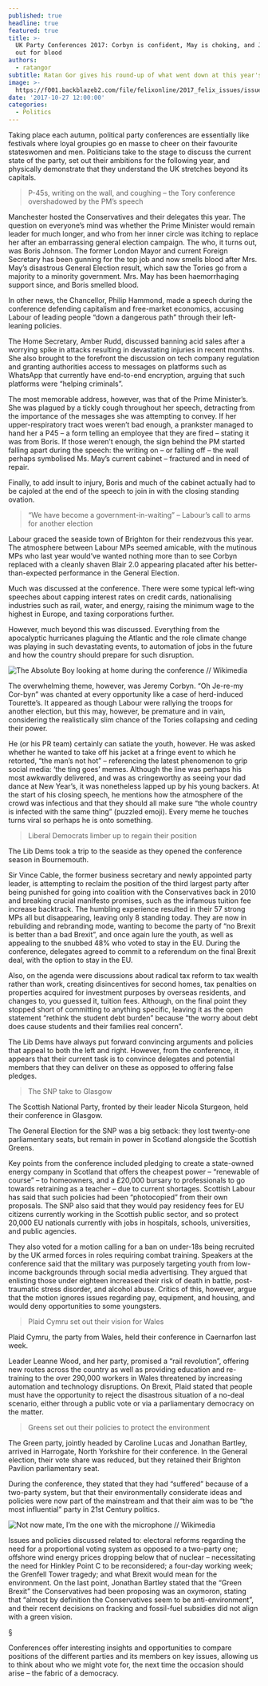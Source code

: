 ```yaml
---
published: true
headline: true
featured: true
title: >-
  UK Party Conferences 2017: Corbyn is confident, May is choking, and Johnson is
  out for blood
authors:
  - ratangor
subtitle: Ratan Gor gives his round-up of what went down at this year's conferences
image: >-
  https://f001.backblazeb2.com/file/felixonline/2017_felix_issues/issue_1673/1673_politics_tory_protest.jpg
date: '2017-10-27 12:00:00'
categories:
  - Politics
---
```

Taking place each autumn, political party conferences are essentially  like festivals where loyal groupies go en masse to cheer on their favourite stateswomen and men. Politicians take to the stage to discuss the current state of the party, set out their ambitions for the following year, and physically demonstrate that they understand the UK stretches beyond its capitals.

> P-45s, writing on the wall, and coughing – the Tory conference overshadowed by the PM’s speech

Manchester hosted the Conservatives and their delegates this year. The question on everyone’s mind was whether the Prime Minister would remain leader for much longer, and who from her inner circle was itching to replace her after an embarrassing general election campaign. The who, it turns out, was Boris Johnson. The former London Mayor and current Foreign Secretary has been gunning for the top job and now smells blood after Mrs. May’s disastrous General Election result, which saw the Tories go from a majority to a minority government. Mrs. May has been haemorrhaging support since, and Boris smelled blood.

In other news, the Chancellor, Philip Hammond, made a speech during the conference defending capitalism and free-market economics, accusing Labour of leading people “down a dangerous path” through their left-leaning policies.

The Home Secretary, Amber Rudd, discussed banning acid sales after a worrying spike in attacks resulting in devastating injuries in recent months. She also brought to the forefront the discussion on tech company regulation and granting authorities access to messages on platforms such as WhatsApp that currently have end-to-end encryption, arguing that such platforms were “helping criminals”.

The most memorable address, however, was that of the Prime Minister’s. She was plagued by a tickly cough throughout her speech, detracting from the importance of the messages she was attempting to convey. If her upper-respiratory tract woes weren’t bad enough, a prankster managed to hand her a P45 – a form telling an employee that they are fired – stating it was from Boris. If those weren’t enough, the sign behind the PM started falling apart during the speech: the writing on – or falling off – the wall perhaps symbolised Ms. May’s current cabinet – fractured and in need of repair. 

Finally, to add insult to injury, Boris and much of the cabinet actually had to be cajoled at the end of the speech to join in with the closing standing ovation.

> “We have become a government-in-waiting” – Labour’s call to arms for another election

Labour graced the seaside town of Brighton for their rendezvous this year. The atmosphere between Labour MPs seemed amicable, with the mutinous MPs who last year would’ve wanted nothing more than to see Corbyn replaced with a cleanly shaven Blair 2.0 appearing placated after his better-than-expected performance in the General Election.

Much was discussed at the conference. There were some typical left-wing speeches about capping interest rates on credit cards, nationalising industries such as rail, water, and energy, raising the minimum wage to the highest in Europe, and taxing corporations further. 

However, much beyond this was discussed. Everything from the apocalyptic hurricanes plaguing the Atlantic and the role climate change was playing in such devastating events, to automation of jobs in the future and how the country should prepare for such disruption.

![The Absolute Boy looking at home during the conference // Wikimedia](https://f001.backblazeb2.com/file/felixonline/2017_felix_issues/issue_1673/1673_politics_jeremy.jpg)

The overwhelming theme, however, was Jeremy Corbyn. “Oh Je-re-my Cor-byn” was chanted at every opportunity like a case of herd-induced Tourette’s. It appeared as though Labour were rallying the troops for another election, but this may, however, be premature and in vain, considering the realistically slim chance of the Tories collapsing and ceding their power.

He (or his PR team) certainly can satiate the youth, however. He was asked whether he wanted to take off his jacket at a fringe event to which he retorted, “the man’s not hot” – referencing the latest phenomenon to grip social media: ‘the ting goes’ memes. Although the line was perhaps his most awkwardly delivered, and was as cringeworthy as seeing your dad dance at New Year’s, it was nonetheless lapped up by his young backers. At the start of his closing speech, he mentions how the atmosphere of the crowd was infectious and that they should all make sure “the whole country is infected with the same thing” (puzzled emoji). Every meme he touches turns viral so perhaps he is onto something.

> Liberal Democrats limber up to regain their position

The Lib Dems took a trip to the seaside as they opened the conference season in Bournemouth.

Sir Vince Cable, the former business secretary and newly appointed party leader, is attempting to reclaim the position of the third largest party after being punished for going into coalition with the Conservatives back in 2010 and breaking crucial manifesto promises, such as the infamous tuition fee increase backtrack. The humbling experience resulted in their 57 strong MPs all but disappearing, leaving only 8 standing today.
They are now in rebuilding and rebranding mode, wanting to become the party of “no Brexit is better than a bad Brexit”, and once again lure the youth, as well as appealing to the snubbed 48% who voted to stay in the EU. During the conference, delegates agreed to commit to a referendum on the final Brexit deal, with the option to stay in the EU.

Also, on the agenda were discussions about radical tax reform to tax wealth rather than work, creating disincentives for second homes, tax penalties on properties acquired for investment purposes by overseas residents, and changes to, you guessed it, tuition fees. Although, on the final point they stopped short of committing to anything specific, leaving it as the open statement “rethink the student debt burden” because “the worry about debt does cause students and their families real concern”.

The Lib Dems have always put forward convincing arguments and policies that appeal to both the left and right. However, from the conference, it appears that their current task is to convince delegates and potential members that they can deliver on these as opposed to offering false pledges.

> The SNP take to Glasgow

The Scottish National Party, fronted by their leader Nicola Sturgeon, held their conference in Glasgow.

The General Election for the SNP was a big setback: they lost twenty-one parliamentary seats, but remain in power in Scotland alongside the Scottish Greens.

Key points from the conference included pledging to create a state-owned energy company in Scotland that offers the cheapest power – “renewable of course” – to homeowners, and a £20,000 bursary to professionals to go towards retraining as a teacher – due to current shortages. Scottish Labour has said that such policies had been “photocopied” from their own proposals. The SNP also said that they would pay residency fees for EU citizens currently working in the Scottish public sector, and so protect 20,000 EU nationals currently with jobs in hospitals, schools, universities, and public agencies.

They also voted for a motion calling for a ban on under-18s being recruited by the UK armed forces in roles requiring combat training. Speakers at the conference said that the military was purposely targeting youth from low-income backgrounds through social media advertising. They argued that enlisting those under eighteen increased their risk of death in battle, post-traumatic stress disorder, and alcohol abuse. Critics of this, however, argue that the motion ignores issues regarding pay, equipment, and housing, and would deny opportunities to some youngsters.

> Plaid Cymru set out their vision for Wales

Plaid Cymru, the party from Wales, held their conference in Caernarfon last week.

Leader Leanne Wood, and her party, promised a “rail revolution”, offering new routes across the country as well as providing education and re-training to the over 290,000 workers in Wales threatened by increasing automation and technology disruptions. On Brexit, Plaid stated that people must have the opportunity to reject the disastrous situation of a no-deal scenario, either through a public vote or via a parliamentary democracy on the matter.

> Greens set out their policies to protect the environment

The Green party, jointly headed by Caroline Lucas and Jonathan Bartley, arrived in Harrogate, North Yorkshire for their conference. In the General election, their vote share was reduced, but they retained their Brighton Pavilion parliamentary seat.

During the conference, they stated that they had “suffered” because of a two-party system, but that their environmentally considerate ideas and policies were now part of the mainstream and that their aim was to be “the most influential” party in 21st Century politics.

![Not now mate, I’m the one with the microphone // Wikimedia](https://f001.backblazeb2.com/file/felixonline/2017_felix_issues/issue_1673/1673_politics_caroline.jpg)

Issues and policies discussed related to: electoral reforms regarding the need for a proportional voting system as opposed to a two-party one; offshore wind energy prices dropping below that of nuclear – necessitating the need for Hinkley Point C to be reconsidered; a four-day working week; the Grenfell Tower tragedy; and what Brexit would mean for the environment. On the last point, Jonathan Bartley stated that the “Green Brexit” the Conservatives had been proposing was an oxymoron, stating that “almost by definition the Conservatives seem to be anti-environment”, and their recent decisions on fracking and fossil-fuel subsidies did not align with a green vision.

§

Conferences offer interesting insights and opportunities to compare positions of the different parties and its members on key issues, allowing us to think about who we might vote for, the next time the occasion should arise – the fabric of a democracy.
